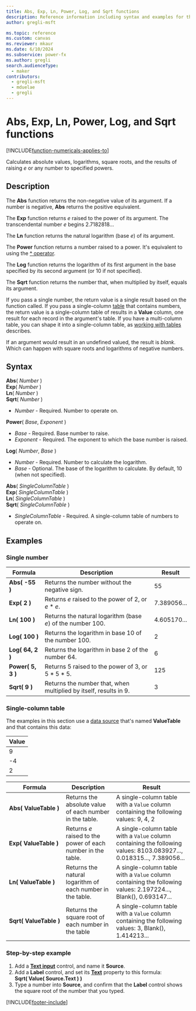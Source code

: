 ```yaml
---
title: Abs, Exp, Ln, Power, Log, and Sqrt functions
description: Reference information including syntax and examples for the Abs, Exp, Ln, Power, and Sqrt functions.
author: gregli-msft

ms.topic: reference
ms.custom: canvas
ms.reviewer: mkaur
ms.date: 6/10/2024
ms.subservice: power-fx
ms.author: gregli
search.audienceType:
  - maker
contributors:
  - gregli-msft
  - mduelae
  - gregli
---
```


# Abs, Exp, Ln, Power, Log, and Sqrt functions
[!INCLUDE[function-numericals-applies-to](includes/function-numericals-applies-to.md)]



Calculates absolute values, logarithms, square roots, and the results of raising _e_ or any number to specified powers.

## Description

The **Abs** function returns the non-negative value of its argument. If a number is negative, **Abs** returns the positive equivalent.

The **Exp** function returns _e_ raised to the power of its argument. The transcendental number _e_ begins 2.7182818...

The **Ln** function returns the natural logarithm (base _e_) of its argument.

The **Power** function returns a number raised to a power. It's equivalent to using the [**^** operator](operators.md).

The **Log** function returns the logarithm of its first argument in the base specified by its second argument (or 10 if not specified).

The **Sqrt** function returns the number that, when multiplied by itself, equals its argument.

If you pass a single number, the return value is a single result based on the function called. If you pass a single-column [table](/power-apps/maker/canvas-apps/working-with-tables) that contains numbers, the return value is a single-column table of results in a **Value** column, one result for each record in the argument's table. If you have a multi-column table, you can shape it into a single-column table, as [working with tables](/power-apps/maker/canvas-apps/working-with-tables) describes.

If an argument would result in an undefined valued, the result is _blank_. Which can happen with square roots and logarithms of negative numbers.

## Syntax

**Abs**( _Number_ )<br>**Exp**( _Number_ )<br>**Ln**( _Number_ )<br>**Sqrt**( _Number_ )

- _Number_ - Required. Number to operate on.

**Power**( _Base_, _Exponent_ )

- _Base_ - Required. Base number to raise.
- _Exponent_ - Required. The exponent to which the base number is raised.

**Log**( _Number_, _Base_ )

- _Number_ - Required. Number to calculate the logarithm.
- _Base_ - Optional. The base of the logarithm to calculate. By default, 10 (when not specified).

**Abs**( _SingleColumnTable_ )<br>**Exp**( _SingleColumnTable_ )<br>**Ln**( _SingleColumnTable_ )<br>**Sqrt**( _SingleColumnTable_ )

- _SingleColumnTable_ - Required. A single-column table of numbers to operate on.

## Examples

### Single number

| Formula | Description | Result |
| --- | --- | --- |
| **Abs( -55 )** | Returns the number without the negative sign. | 55 |
| **Exp( 2 )** | Returns _e_ raised to the power of 2, or _e_ \* _e_. | 7.389056... |
| **Ln( 100 )** | Returns the natural logarithm (base _e_) of the number 100. | 4.605170... |
| **Log( 100 )** | Returns the logarithm in base 10 of the number 100. | 2 |
| **Log( 64, 2 )** | Returns the logarithm in base 2 of the number 64. | 6 |
| **Power( 5, 3 )** | Returns 5 raised to the power of 3, or 5 \* 5 \* 5. | 125 |
| **Sqrt( 9 )** | Returns the number that, when multiplied by itself, results in 9. | 3 |

### Single-column table

The examples in this section use a [data source](/power-apps/maker/canvas-apps/working-with-data-sources) that's named **ValueTable** and that contains this data:

| Value |
| --- |
| 9 |
| -4 |
| 2 |

| Formula | Description | Result |
| --- | --- | --- |
| **Abs(&nbsp;ValueTable&nbsp;)** | Returns the absolute value of each number in the table. | A single-column table with a `Value` column containing the following values: 9, 4, 2 |
| **Exp(&nbsp;ValueTable&nbsp;)** | Returns _e_ raised to the power of each number in the table. | A single-column table with a `Value` column containing the following values: 8103.083927..., 0.018315..., 7.389056... |
| **Ln(&nbsp;ValueTable&nbsp;)**   | Returns the natural logarithm of each number in the table. | A single-column table with a `Value` column containing the following values: 2.197224..., Blank(), 0.693147... |
| **Sqrt(&nbsp;ValueTable&nbsp;)** | Returns the square root of each number in the table | A single-column table with a `Value` column containing the following values: 3, Blank(), 1.414213... |

### Step-by-step example

1. Add a **[Text input](/power-apps/maker/canvas-apps/controls/control-text-input)** control, and name it **Source**.
2. Add a **Label** control, and set its **[Text](/power-apps/maker/canvas-apps/controls/properties-core)** property to this formula:
   <br>
   **Sqrt( Value( Source.Text ) )**
3. Type a number into **Source**, and confirm that the **Label** control shows the square root of the number that you typed.

[!INCLUDE[footer-include](../../includes/footer-banner.md)]



































































